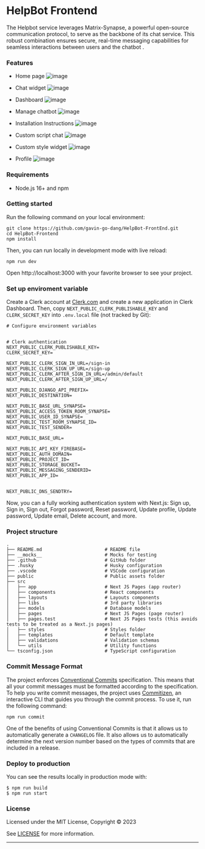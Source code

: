 # HelpBot Frontend

The Helpbot service leverages Matrix-Synapse, a powerful open-source communication protocol, to serve as the backbone of its chat service. This robust combination ensures secure, real-time messaging capabilities for seamless interactions between users and the chatbot .


### Features


- Home page
 ![image](https://github.com/gavin-go-dang/HelpBot-FrontEnd/assets/133732281/4d22eceb-02c7-4dd4-b030-e9f0fbf1d17e)

- Chat widget
 ![image](https://github.com/gavin-go-dang/HelpBot-FrontEnd/assets/133732281/9c93fde0-f300-4a6f-917a-ee98933fb477)

- Dashboard
 ![image](https://github.com/gavin-go-dang/HelpBot-FrontEnd/assets/133732281/614f8df0-21df-4788-b151-3153f0a21f05)

- Manage chatbot
  ![image](https://github.com/gavin-go-dang/HelpBot-FrontEnd/assets/133732281/8e83b96d-f02f-4ed1-9153-b5d06d5b3751)

- Installation Instructions
 ![image](https://github.com/gavin-go-dang/HelpBot-FrontEnd/assets/133732281/7be1b2fb-3394-4471-bac1-2ea02e4f91ee)

- Custom script chat
 ![image](https://github.com/gavin-go-dang/HelpBot-FrontEnd/assets/133732281/fbb3a93b-1b15-433f-9474-61e51c75db22)

- Custom style widget
![image](https://github.com/gavin-go-dang/HelpBot-FrontEnd/assets/133732281/a42250b5-63e2-424e-8b16-fb2ee69fc0f4)

- Profile
![image](https://github.com/gavin-go-dang/HelpBot-FrontEnd/assets/133732281/d5aba68e-6eaa-45f8-9838-6a76054cb2be)


### Requirements

- Node.js 16+ and npm

### Getting started

Run the following command on your local environment:

```shell
git clone https://github.com/gavin-go-dang/HelpBot-FrontEnd.git
cd HelpBot-Frontend
npm install
```

Then, you can run locally in development mode with live reload:

```shell
npm run dev
```

Open http://localhost:3000 with your favorite browser to see your project.

### Set up enviroment variable

Create a Clerk account at [Clerk.com](https://clerk.com?utm_source=github&utm_medium=sponsorship&utm_campaign=nextjs-boilerplate) and create a new application in Clerk Dashboard. Then, copy `NEXT_PUBLIC_CLERK_PUBLISHABLE_KEY` and `CLERK_SECRET_KEY` into `.env.local` file (not tracked by Git):

```shell
# Configure environment variables


# Clerk authentication
NEXT_PUBLIC_CLERK_PUBLISHABLE_KEY=
CLERK_SECRET_KEY=

NEXT_PUBLIC_CLERK_SIGN_IN_URL=/sign-in
NEXT_PUBLIC_CLERK_SIGN_UP_URL=/sign-up
NEXT_PUBLIC_CLERK_AFTER_SIGN_IN_URL=/admin/default
NEXT_PUBLIC_CLERK_AFTER_SIGN_UP_URL=/

NEXT_PUBLIC_DJANGO_API_PREFIX=
NEXT_PUBLIC_DESTINATION=

NEXT_PUBLIC_BASE_URL_SYNAPSE=
NEXT_PUBLIC_ACCESS_TOKEN_ROOM_SYNAPSE=
NEXT_PUBLIC_USER_ID_SYNAPSE=
NEXT_PUBLIC_TEST_ROOM_SYNAPSE_ID=
NEXT_PUBLIC_TEST_SENDER=

NEXT_PUBLIC_BASE_URL=

NEXT_PUBLIC_API_KEY_FIREBASE=
NEXT_PUBLIC_AUTH_DOMAIN=
NEXT_PUBLIC_PROJECT_ID=
NEXT_PUBLIC_STORAGE_BUCKET=
NEXT_PUBLIC_MESSAGING_SENDERID=
NEXT_PUBLIC_APP_ID=


NEXT_PUBLIC_DNS_SENDTRY=
```

Now, you can a fully working authentication system with Next.js: Sign up, Sign in, Sign out, Forgot password, Reset password, Update profile, Update password, Update email, Delete account, and more.


### Project structure

```shell
.
├── README.md                       # README file
├── __mocks__                       # Mocks for testing
├── .github                         # GitHub folder
├── .husky                          # Husky configuration
├── .vscode                         # VSCode configuration
├── public                          # Public assets folder
├── src
│   ├── app                         # Next JS Pages (app router)
│   ├── components                  # React components
│   ├── layouts                     # Layouts components
│   ├── libs                        # 3rd party libraries
│   ├── models                      # Database models
│   ├── pages                       # Next JS Pages (page router)
│   ├── pages.test                  # Next JS Pages tests (this avoids tests to be treated as a Next.js pages)
│   ├── styles                      # Styles folder
│   ├── templates                   # Default template
│   ├── validations                 # Validation schemas
│   └── utils                       # Utility functions
└── tsconfig.json                   # TypeScript configuration
```


### Commit Message Format

The project enforces [Conventional Commits](https://www.conventionalcommits.org/) specification. This means that all your commit messages must be formatted according to the specification. To help you write commit messages, the project uses [Commitizen](https://github.com/commitizen/cz-cli), an interactive CLI that guides you through the commit process. To use it, run the following command:

```shell
npm run commit
```

One of the benefits of using Conventional Commits is that it allows us to automatically generate a `CHANGELOG` file. It also allows us to automatically determine the next version number based on the types of commits that are included in a release.

### Deploy to production

You can see the results locally in production mode with:

```shell
$ npm run build
$ npm run start
```

### License

Licensed under the MIT License, Copyright © 2023

See [LICENSE](LICENSE) for more information.



---

